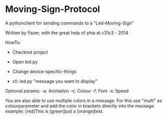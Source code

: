Moving-Sign-Protocol
====================

A pythonclient for sending commands to a "Led-Moving-Sign"

Written by flazer, with the great help of phia at c31c3 - 2014

HowTo:

- Checkout project
- Open led.py
- Change device-specific-things

- cli:
led.py "message you want to display" 

Optional params:
-a: Animation
-c: Colour
-f: Font
-s: Speed

You are also able to use multiple colors in a message.
For this use "multi" as colourparameter and add the color in brackets directly into the message.
example:
[red]This is [green]just a [orange]test.

